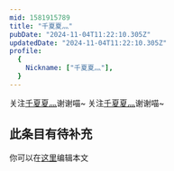 ```yaml
---
mid: 1581915789
title: "千夏夏灬"
pubDate: "2024-11-04T11:22:10.305Z"
updatedDate: "2024-11-04T11:22:10.305Z"
profile:
  {
    Nickname: ["千夏夏灬"],
  }
---
```


关注[千夏夏灬](https://space.bilibili.com/1581915789)谢谢喵~ 关注[千夏夏灬](https://space.bilibili.com/1581915789)谢谢喵~

## 此条目有待补充
你可以在[这里](https://github.com/Yuhanawa/VTuber.ICU-Content/edit/master/v/千夏夏灬/index.md)编辑本文
